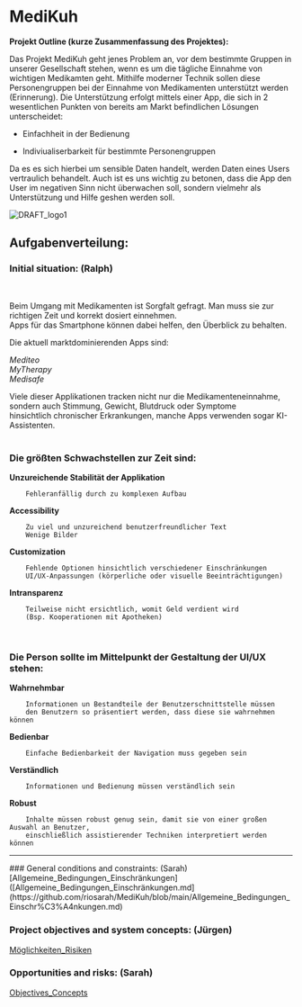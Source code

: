 # MediKuh
**Projekt Outline (kurze Zusammenfassung des Projektes):**

Das Projekt MediKuh geht jenes Problem an, vor dem bestimmte Gruppen in unserer Gesellschaft stehen, wenn es um die tägliche Einnahme von wichtigen Medikamten geht. Mithilfe moderner Technik sollen diese Personengruppen bei der Einnahme von Medikamenten unterstützt werden (Erinnerung). Die Unterstützung erfolgt mittels einer App, die sich in 2 wesentlichen Punkten von bereits am Markt befindlichen Lösungen unterscheidet:

- Einfachheit in der Bedienung
* Indiviualiserbarkeit für bestimmte Personengruppen

Da es es sich hierbei um sensible Daten handelt, werden Daten eines Users vertraulich behandelt. Auch ist es uns wichtig zu betonen, dass die App den User im negativen Sinn nicht überwachen soll, sondern vielmehr als Unterstützung und Hilfe geshen werden soll. 

![DRAFT_logo1](https://github.com/riosarah/MediKuh/assets/145586660/8523b1ea-f87f-4356-a884-f359d8b86d21)


## Aufgabenverteilung:

### Initial situation: (Ralph)
<br>

Beim Umgang mit Medikamenten ist Sorgfalt gefragt. 
Man muss sie zur richtigen Zeit und korrekt dosiert einnehmen. <br>
Apps für das Smartphone können dabei helfen, den Überblick zu behalten.

Die aktuell marktdominierenden Apps sind:

*Mediteo*<br>
*MyTherapy*<br>
*Medisafe*

Viele dieser Applikationen tracken nicht nur die Medikamenteneinnahme,
sondern auch Stimmung, Gewicht, Blutdruck oder Symptome<br> 
hinsichtlich chronischer Erkrankungen, manche Apps verwenden sogar KI-Assistenten.
<br>
<br>

### Die größten Schwachstellen zur Zeit sind:

**Unzureichende Stabilität der Applikation**

        Fehleranfällig durch zu komplexen Aufbau
    
**Accessibility**

        Zu viel und unzureichend benutzerfreundlicher Text
        Wenige Bilder

**Customization**

        Fehlende Optionen hinsichtlich verschiedener Einschränkungen
        UI/UX-Anpassungen (körperliche oder visuelle Beeinträchtigungen)
    
**Intransparenz**

        Teilweise nicht ersichtlich, womit Geld verdient wird
        (Bsp. Kooperationen mit Apotheken)
<br>

### Die Person sollte im Mittelpunkt der Gestaltung der UI/UX stehen:

**Wahrnehmbar**

        Informationen un Bestandteile der Benutzerschnittstelle müssen
        den Benutzern so präsentiert werden, dass diese sie wahrnehmen können

**Bedienbar**

        Einfache Bedienbarkeit der Navigation muss gegeben sein
  
**Verständlich**

        Informationen und Bedienung müssen verständlich sein

**Robust**

        Inhalte müssen robust genug sein, damit sie von einer großen Auswahl an Benutzer,
        einschließlich assistierender Techniken interpretiert werden können

<hr>
### General conditions and constraints: (Sarah)
[Allgemeine_Bedingungen_Einschränkungen]([Allgemeine_Bedingungen_Einschränkungen.md](https://github.com/riosarah/MediKuh/blob/main/Allgemeine_Bedingungen_Einschr%C3%A4nkungen.md)

### Project objectives and system concepts: (Jürgen)
[Möglichkeiten_Risiken](https://github.com/riosarah/MediKuh/blob/main/M%C3%B6glichkeiten_Risiken.md)

### Opportunities and risks: (Sarah)
[Objectives_Concepts](https://github.com/riosarah/MediKuh/blob/main/objectives_concepts.md)

